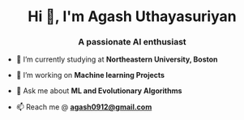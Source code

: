 <h1 align="center">Hi 👋, I'm Agash Uthayasuriyan</h1>
<h3 align="center">A passionate AI enthusiast </h3>

- 🔭 I’m currently studying at **Northeastern University, Boston**

- 👯 I’m working on **Machine learning Projects**

- 💬 Ask me about **ML and Evolutionary Algorithms**

- 📫 Reach me @ **agash0912@gmail.com**


